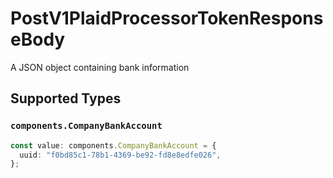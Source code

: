 # PostV1PlaidProcessorTokenResponseBody

A JSON object containing bank information


## Supported Types

### `components.CompanyBankAccount`

```typescript
const value: components.CompanyBankAccount = {
  uuid: "f0bd85c1-78b1-4369-be92-fd8e8edfe026",
};
```

